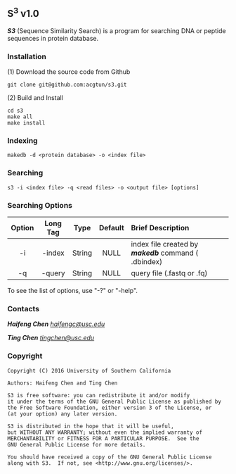 ## S<sup>3</sup> v1.0 ##

***S3*** (Sequence Similarity Search) is a program for searching DNA or peptide sequences in protein database.


### Installation ###
(1) Download the source code from Github

    git clone git@github.com:acgtun/s3.git

(2) Build and Install
    
    cd s3
    make all
    make install


### Indexing ###
    
    makedb -d <protein database> -o <index file>

### Searching ###

    s3 -i <index file> -q <read files> -o <output file> [options]


### Searching Options ###


| Option | Long Tag | Type | Default | Brief Description |
| :-------------: |:-------------:|:-----:|:-----:| :-----|
| -i      | -index | String | NULL | index file created by ***makedb*** command ( .dbindex) |
| -q      | -query | String | NULL | query file (.fastq or .fq) |

To see the list of options, use "-?" or "-help".

    
### Contacts ###

***Haifeng Chen***   *haifengc@usc.edu*

***Ting Chen***   *tingchen@usc.edu*


### Copyright ###

    Copyright (C) 2016 University of Southern California
                   
    Authors: Haifeng Chen and Ting Chen

    S3 is free software: you can redistribute it and/or modify
    it under the terms of the GNU General Public License as published by
    the Free Software Foundation, either version 3 of the License, or
    (at your option) any later version.

    S3 is distributed in the hope that it will be useful,
    but WITHOUT ANY WARRANTY; without even the implied warranty of
    MERCHANTABILITY or FITNESS FOR A PARTICULAR PURPOSE.  See the
    GNU General Public License for more details.

    You should have received a copy of the GNU General Public License
    along with S3.  If not, see <http://www.gnu.org/licenses/>.
